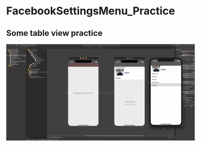 # FacebookSettingsMenu_Practice
## Some table view practice

![Facebook Table View Practice](https://github.com/jasonhkendall/FacebookSettingsMenu_Practice/blob/master/Screen%20Shot%202019-05-22%20at%207.03.28%20AM.png)
